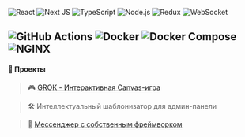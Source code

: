 
![React](https://img.shields.io/badge/React-%2320232a.svg?style=for-the-badge&logo=react&logoColor=%2361DAFB)
![Next JS](https://img.shields.io/badge/Next.js-%23000000.svg?style=for-the-badge&logo=next.js&logoColor=white)
![TypeScript](https://img.shields.io/badge/TypeScript-%23007ACC.svg?style=for-the-badge&logo=typescript&logoColor=white)
![Node.js](https://img.shields.io/badge/Node.js-%23339933.svg?style=for-the-badge&logo=node.js&logoColor=white)
![Redux](https://img.shields.io/badge/Redux-%23593d88.svg?style=for-the-badge&logo=redux&logoColor=white)
![WebSocket](https://img.shields.io/badge/WebSocket-%232B2E3A.svg?style=for-the-badge&logo=socket.io&logoColor=white)     

![GitHub Actions](https://img.shields.io/badge/GitHub_Actions-%232671E5.svg?style=for-the-badge&logo=github-actions&logoColor=white)
![Docker](https://img.shields.io/badge/Docker-%232496ED.svg?style=for-the-badge&logo=docker&logoColor=white)
![Docker Compose](https://img.shields.io/badge/Docker_Compose-%232496ED.svg?style=for-the-badge&logo=docker&logoColor=white)
![NGINX](https://img.shields.io/badge/NGINX-%23009639.svg?style=for-the-badge&logo=nginx&logoColor=white)   
---

#### 🚀 Проекты

> 🎮 [GROK - Интерактивная Canvas-игра](https://github.com/ilinaro/GROK)

> 🛠️ Интеллектуальный шаблонизатор для админ-панели 

> 💬 [Мессенджер с собственным фреймворком](https://github.com/ilinaro/middle.messenger.praktikum.yandex)
